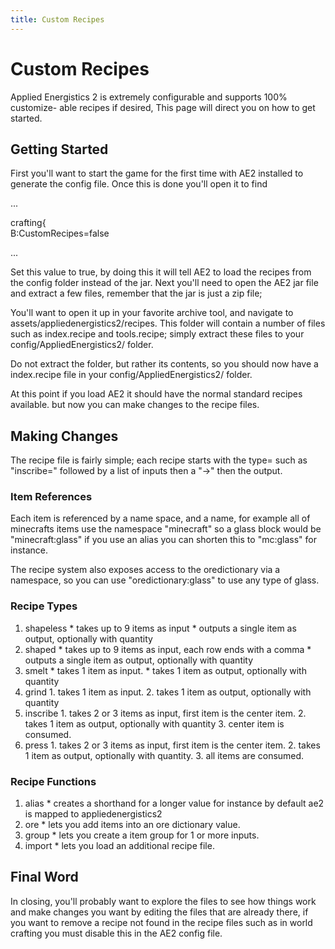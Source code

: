 ```yaml
---
title: Custom Recipes
---
```


# Custom Recipes



Applied Energistics 2 is extremely configurable and supports 100% customize-
able recipes if desired, This page will direct you on how to get started.



## Getting Started



First you'll want to start the game for the first time with AE2 installed to
generate the config file. Once this is done you'll open it to find



...



crafting{  
B:CustomRecipes=false



...



Set this value to true, by doing this it will tell AE2 to load the recipes
from the config folder instead of the jar. Next you'll need to open the AE2
jar file and extract a few files, remember that the jar is just a zip file;



You'll want to open it up in your favorite archive tool, and navigate to
assets/appliedenergistics2/recipes. This folder will contain a number of files
such as index.recipe and tools.recipe; simply extract these files to your
config/AppliedEnergistics2/ folder.



Do not extract the folder, but rather its contents, so you should now have a
index.recipe file in your config/AppliedEnergistics2/ folder.



At this point if you load AE2 it should have the normal standard recipes
available. but now you can make changes to the recipe files.



## Making Changes



The recipe file is fairly simple; each recipe starts with the type= such as
"inscribe=" followed by a list of inputs then a "->" then the output.



### Item References



Each item is referenced by a name space, and a name, for example all of
minecrafts items use the namespace "minecraft" so a glass block would be
"minecraft:glass" if you use an alias you can shorten this to "mc:glass" for
instance.



The recipe system also exposes access to the oredictionary via a namespace, so
you can use "oredictionary:glass" to use any type of glass.



### Recipe Types



  1. shapeless 
    * takes up to 9 items as input
    * outputs a single item as output, optionally with quantity
  2. shaped 
    * takes up to 9 items as input, each row ends with a comma
    * outputs a single item as output, optionally with quantity
  3. smelt 
    * takes 1 item as input.
    * takes 1 item as output, optionally with quantity
  4. grind
    1. takes 1 item as input.
    2. takes 1 item as output, optionally with quantity
  5. inscribe
    1. takes 2 or 3 items as input, first item is the center item.
    2. takes 1 item as output, optionally with quantity
    3. center item is consumed.
  6. press
    1. takes 2 or 3 items as input, first item is the center item.
    2. takes 1 item as output, optionally with quantity.
    3. all items are consumed.



### Recipe Functions



  1. alias 
    * creates a shorthand for a longer value for instance by default ae2 is mapped to appliedenergistics2
  2. ore 
    * lets you add items into an ore dictionary value.
  3. group 
    * lets you create a item group for 1 or more inputs.
  4. import 
    * lets you load an additional recipe file.



## Final Word



In closing, you'll probably want to explore the files to see how things work
and make changes you want by editing the files that are already there, if you
want to remove a recipe not found in the recipe files such as in world
crafting you must disable this in the AE2 config file.
